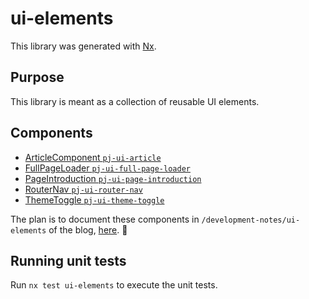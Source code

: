 # ui-elements

This library was generated with [Nx](https://nx.dev).

## Purpose

This library is meant as a collection of reusable UI elements.

## Components

- [ArticleComponent `pj-ui-article`](./src/lib/article/article.component.ts)
- [FullPageLoader `pj-ui-full-page-loader`](./src/lib/full-page-loader/full-page-loader.component.ts)
- [PageIntroduction `pj-ui-page-introduction`](./src/lib/page-introduction/page-introduction.component.ts)
- [RouterNav `pj-ui-router-nav`](./src/lib/router-nav/router-nav.component.ts)
- [ThemeToggle `pj-ui-theme-toggle`](./src/lib/theme-toggle/theme-toggle.component.ts)

The plan is to document these components in `/development-notes/ui-elements` of the blog, [here](https://blog.peterjokumsen.com/development-notes/ui-elements). 🤞

## Running unit tests

Run `nx test ui-elements` to execute the unit tests.
